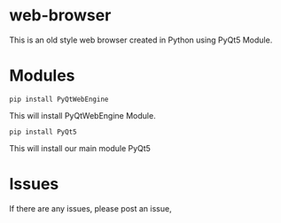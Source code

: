 # web-browser
This is an old style web browser created in Python using PyQt5 Module.

# Modules
```
pip install PyQtWebEngine
```
This will install PyQtWebEngine Module.

```
pip install PyQt5
```
This will install our main module PyQt5

# Issues
If there are any issues, please post an issue,
